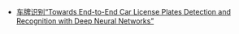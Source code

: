 

- [车牌识别“Towards End-to-End Car License Plates Detection and Recognition with Deep Neural Networks”](https://blog.csdn.net/cv_family_z/article/details/78184604#comments)
